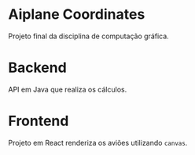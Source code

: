 # Aiplane Coordinates

Projeto final da disciplina de computação gráfica.

# Backend

API em Java que realiza os cálculos.

# Frontend

Projeto em React renderiza os aviões utilizando `canvas`.
